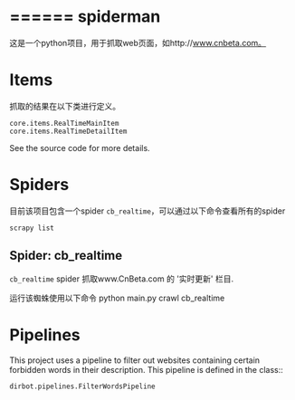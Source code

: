 ======
spiderman
======

这是一个python项目，用于抓取web页面，如http://www.cnbeta.com。

Items
=====

抓取的结果在以下类进行定义。

    core.items.RealTimeMainItem
    core.items.RealTimeDetailItem

See the source code for more details.

Spiders
=======
目前该项目包含一个spider ``cb_realtime``，可以通过以下命令查看所有的spider

    scrapy list

Spider: cb_realtime
------------
``cb_realtime`` spider 抓取www.CnBeta.com 的 '实时更新' 栏目.

运行该蜘蛛使用以下命令
python main.py crawl cb_realtime

Pipelines
=========

This project uses a pipeline to filter out websites containing certain
forbidden words in their description. This pipeline is defined in the class::

    dirbot.pipelines.FilterWordsPipeline
